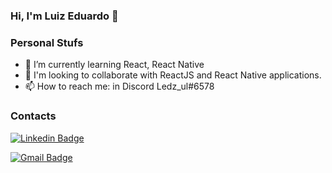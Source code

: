 ### Hi, I'm Luiz Eduardo 👋

### Personal Stufs
- 🌱 I’m currently learning React, React Native
- 👯 I'm looking to collaborate with ReactJS and React Native applications.
- 📫 How to reach me: in Discord Ledz_ul#6578

### Contacts
[![Linkedin Badge](https://img.shields.io/badge/url?label=Linkedin&logo=Linkedin&style=social&url=https%3A%2F%2Flinkedin.com%2Fin%2Fluizeduul)](https://linkedin.com/in/luizeduul)

[![Gmail Badge](https://img.shields.io/badge/url?label=Gmail&logo=Gmail&style=social&url=https%3A%2F%2Fgmail.com%2Fin%2Fluizeduul)](mailto:luizeduardr@gmail.com)


